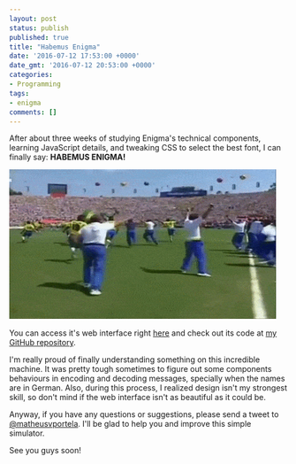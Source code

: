 ```yaml
---
layout: post
status: publish
published: true
title: "Habemus Enigma"
date: '2016-07-12 17:53:00 +0000'
date_gmt: '2016-07-12 20:53:00 +0000'
categories:
- Programming
tags:
- enigma
comments: []
---
```


After about three weeks of studying Enigma's technical components, learning JavaScript details, and tweaking CSS to select the best font, I can finally say: **HABEMUS ENIGMA!**

<img src="/assets/images/tetra.gif">

You can access it's web interface right [here](/enigma) and check out its code at [my GitHub repository](https://github.com/matheusportela/enigma-machine).

I'm really proud of finally understanding something on this incredible machine. It was pretty tough sometimes to figure out some components behaviours in encoding and decoding messages, specially when the names are in German. Also, during this process, I realized design isn't my strongest skill, so don't mind if the web interface isn't as beautiful as it could be.

Anyway, if you have any questions or suggestions, please send a tweet to [@matheusvportela](https://twitter.com/matheusvportela). I'll be glad to help you and improve this simple simulator.

See you guys soon!
